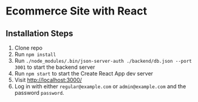 # Ecommerce Site with React



## Installation Steps

1. Clone repo
2. Run `npm install`
3. Run `./node_modules/.bin/json-server-auth ./backend/db.json --port 3001` to start the backend server
4. Run `npm start` to start the Create React App dev server 
5. Visit [http://localhost:3000/](http://localhost:3000/)
6. Log in with either `regular@example.com` or `admin@example.com` and the password `password`.



